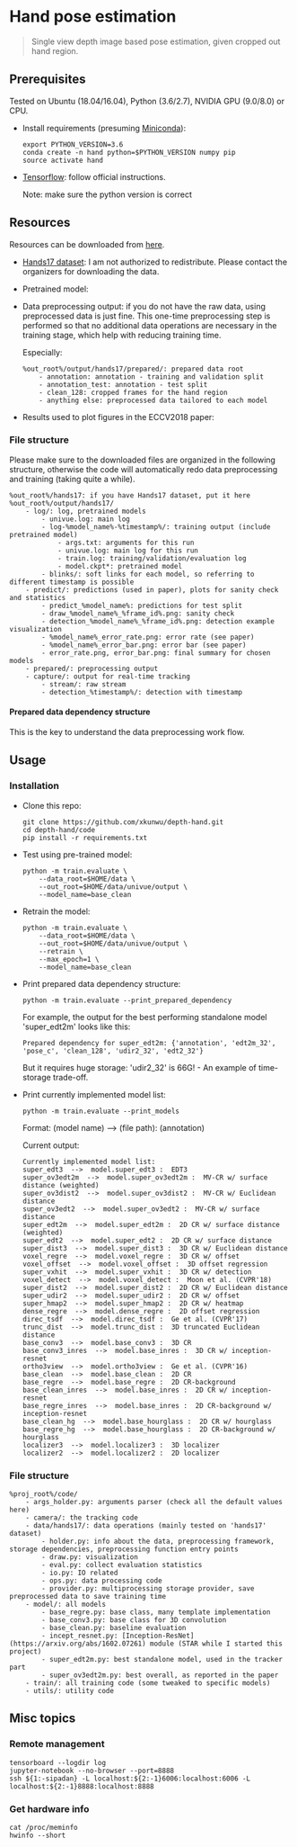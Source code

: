 # Hand pose estimation

> Single view depth image based pose estimation, given cropped out hand region.

## Prerequisites
Tested on Ubuntu (18.04/16.04), Python (3.6/2.7), NVIDIA GPU (9.0/8.0) or CPU.
-   Install requirements (presuming [Miniconda](https://conda.io/miniconda.html)):
    ```
    export PYTHON_VERSION=3.6
    conda create -n hand python=$PYTHON_VERSION numpy pip
    source activate hand
    ```
-   [Tensorflow](https://www.tensorflow.org/install/): follow official instructions.

    Note: make sure the python version is correct

## Resources
<a name="resources"></a>
Resources can be downloaded from [here](https://pan.baidu.com/s/1XErtAR6WhMQ8p5Q1v9htFA).
-   [Hands17 dataset](http://icvl.ee.ic.ac.uk/hands17/):
    I am not authorized to redistribute. Please contact the organizers for downloading the data.
-   Pretrained model:
-   Data preprocessing output: if you do not have the raw data, using preprocessed data is just fine. This one-time preprocessing step is performed so that no additional data operations are necessary in the training stage, which help with reducing training time.

    Especially:
    ```
    %out_root%/output/hands17/prepared/: prepared data root
        - annotation: annotation - training and validation split
        - annotation_test: annotation - test split
        - clean_128: cropped frames for the hand region
        - anything else: preprocessed data tailored to each model
    ```
-   Results used to plot figures in the ECCV2018 paper:
### File structure
Please make sure to the downloaded files are organized in the following structure, otherwise the code will automatically redo data preprocessing and training (taking quite a while).
```
%out_root%/hands17: if you have Hands17 dataset, put it here
%out_root%/output/hands17/
    - log/: log, pretrained models
        - univue.log: main log
        - log-%model_name%-%timestamp%/: training output (include pretrained model)
            - args.txt: arguments for this run
            - univue.log: main log for this run
            - train.log: training/validation/evaluation log
            - model.ckpt*: pretrained model
        - blinks/: soft links for each model, so referring to different timestamp is possible
    - predict/: predictions (used in paper), plots for sanity check and statistics
        - predict_%model_name%: predictions for test split
        - draw_%model_name%_%frame_id%.png: sanity check
        - detection_%model_name%_%frame_id%.png: detection example visualization
        - %model_name%_error_rate.png: error rate (see paper)
        - %model_name%_error_bar.png: error bar (see paper)
        - error_rate.png, error_bar.png: final summary for chosen models
    - prepared/: preprocessing output
    - capture/: output for real-time tracking
        - stream/: raw stream
        - detection_%timestamp%/: detection with timestamp
```

#### Prepared data dependency structure
This is the key to understand the data preprocessing work flow.

## Usage
### Installation
-   Clone this repo:
    ```
    git clone https://github.com/xkunwu/depth-hand.git
    cd depth-hand/code
    pip install -r requirements.txt
    ```
-   Test using pre-trained model:
    ```
    python -m train.evaluate \
        --data_root=$HOME/data \
        --out_root=$HOME/data/univue/output \
        --model_name=base_clean
    ```
-   Retrain the model:
    ```
    python -m train.evaluate \
        --data_root=$HOME/data \
        --out_root=$HOME/data/univue/output \
        --retrain \
        --max_epoch=1 \
        --model_name=base_clean
    ```
-   Print prepared data dependency structure:
    ```
    python -m train.evaluate --print_prepared_dependency
    ```
    For example, the output for the best performing standalone model 'super_edt2m' looks like this:
    ```
    Prepared dependency for super_edt2m: {'annotation', 'edt2m_32', 'pose_c', 'clean_128', 'udir2_32', 'edt2_32'}
    ```
    But it requires huge storage: 'udir2_32' is 66G! - An example of time-storage trade-off.
-   Print currently implemented model list:
    ```
    python -m train.evaluate --print_models
    ```
    Format: (model name) --> (file path): (annotation)

    Current output:
    ```
    Currently implemented model list:
    super_edt3  -->  model.super_edt3 :  EDT3
    super_ov3edt2m  -->  model.super_ov3edt2m :  MV-CR w/ surface distance (weighted)
    super_ov3dist2  -->  model.super_ov3dist2 :  MV-CR w/ Euclidean distance
    super_ov3edt2  -->  model.super_ov3edt2 :  MV-CR w/ surface distance
    super_edt2m  -->  model.super_edt2m :  2D CR w/ surface distance (weighted)
    super_edt2  -->  model.super_edt2 :  2D CR w/ surface distance
    super_dist3  -->  model.super_dist3 :  3D CR w/ Euclidean distance
    voxel_regre  -->  model.voxel_regre :  3D CR w/ offset
    voxel_offset  -->  model.voxel_offset :  3D offset regression
    super_vxhit  -->  model.super_vxhit :  3D CR w/ detection
    voxel_detect  -->  model.voxel_detect :  Moon et al. (CVPR'18)
    super_dist2  -->  model.super_dist2 :  2D CR w/ Euclidean distance
    super_udir2  -->  model.super_udir2 :  2D CR w/ offset
    super_hmap2  -->  model.super_hmap2 :  2D CR w/ heatmap
    dense_regre  -->  model.dense_regre :  2D offset regression
    direc_tsdf  -->  model.direc_tsdf :  Ge et al. (CVPR'17)
    trunc_dist  -->  model.trunc_dist :  3D truncated Euclidean distance
    base_conv3  -->  model.base_conv3 :  3D CR
    base_conv3_inres  -->  model.base_inres :  3D CR w/ inception-resnet
    ortho3view  -->  model.ortho3view :  Ge et al. (CVPR'16)
    base_clean  -->  model.base_clean :  2D CR
    base_regre  -->  model.base_regre :  2D CR-background
    base_clean_inres  -->  model.base_inres :  2D CR w/ inception-resnet
    base_regre_inres  -->  model.base_inres :  2D CR-background w/ inception-resnet
    base_clean_hg  -->  model.base_hourglass :  2D CR w/ hourglass
    base_regre_hg  -->  model.base_hourglass :  2D CR-background w/ hourglass
    localizer3  -->  model.localizer3 :  3D localizer
    localizer2  -->  model.localizer2 :  2D localizer
    ```

### File structure
```
%proj_root%/code/
    - args_holder.py: arguments parser (check all the default values here)
    - camera/: the tracking code
    - data/hands17/: data operations (mainly tested on 'hands17' dataset)
        - holder.py: info about the data, preprocessing framework, storage dependencies, preprocessing function entry points
        - draw.py: visualization
        - eval.py: collect evaluation statistics
        - io.py: IO related
        - ops.py: data processing code
        - provider.py: multiprocessing storage provider, save preprocessed data to save training time
    - model/: all models
        - base_regre.py: base class, many template implementation
        - base_conv3.py: base class for 3D convolution
        - base_clean.py: baseline evaluation
        - incept_resnet.py: [Inception-ResNet](https://arxiv.org/abs/1602.07261) module (STAR while I started this project)
        - super_edt2m.py: best standalone model, used in the tracker part
        - super_ov3edt2m.py: best overall, as reported in the paper
    - train/: all training code (some tweaked to specific models)
    - utils/: utility code
```

## Misc topics
### Remote management
```
tensorboard --logdir log
jupyter-notebook --no-browser --port=8888
ssh ${1:-sipadan} -L localhost:${2:-1}6006:localhost:6006 -L localhost:${2:-1}8888:localhost:8888
```

### Get hardware info
```
cat /proc/meminfo
hwinfo --short
```
